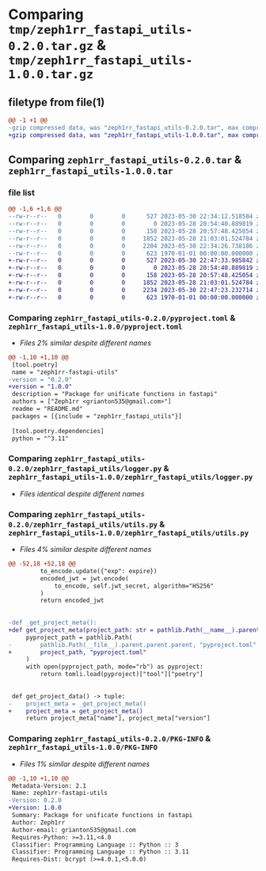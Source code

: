 # Comparing `tmp/zeph1rr_fastapi_utils-0.2.0.tar.gz` & `tmp/zeph1rr_fastapi_utils-1.0.0.tar.gz`

## filetype from file(1)

```diff
@@ -1 +1 @@
-gzip compressed data, was "zeph1rr_fastapi_utils-0.2.0.tar", max compression
+gzip compressed data, was "zeph1rr_fastapi_utils-1.0.0.tar", max compression
```

## Comparing `zeph1rr_fastapi_utils-0.2.0.tar` & `zeph1rr_fastapi_utils-1.0.0.tar`

### file list

```diff
@@ -1,6 +1,6 @@
--rw-r--r--   0        0        0      527 2023-05-30 22:34:12.518584 zeph1rr_fastapi_utils-0.2.0/pyproject.toml
--rw-r--r--   0        0        0        0 2023-05-28 20:54:40.889819 zeph1rr_fastapi_utils-0.2.0/README.md
--rw-r--r--   0        0        0      158 2023-05-28 20:57:48.425054 zeph1rr_fastapi_utils-0.2.0/zeph1rr_fastapi_utils/__init__.py
--rw-r--r--   0        0        0     1852 2023-05-28 21:03:01.524784 zeph1rr_fastapi_utils-0.2.0/zeph1rr_fastapi_utils/logger.py
--rw-r--r--   0        0        0     2204 2023-05-30 22:34:26.738186 zeph1rr_fastapi_utils-0.2.0/zeph1rr_fastapi_utils/utils.py
--rw-r--r--   0        0        0      623 1970-01-01 00:00:00.000000 zeph1rr_fastapi_utils-0.2.0/PKG-INFO
+-rw-r--r--   0        0        0      527 2023-05-30 22:47:33.985842 zeph1rr_fastapi_utils-1.0.0/pyproject.toml
+-rw-r--r--   0        0        0        0 2023-05-28 20:54:40.889819 zeph1rr_fastapi_utils-1.0.0/README.md
+-rw-r--r--   0        0        0      158 2023-05-28 20:57:48.425054 zeph1rr_fastapi_utils-1.0.0/zeph1rr_fastapi_utils/__init__.py
+-rw-r--r--   0        0        0     1852 2023-05-28 21:03:01.524784 zeph1rr_fastapi_utils-1.0.0/zeph1rr_fastapi_utils/logger.py
+-rw-r--r--   0        0        0     2234 2023-05-30 22:47:23.232714 zeph1rr_fastapi_utils-1.0.0/zeph1rr_fastapi_utils/utils.py
+-rw-r--r--   0        0        0      623 1970-01-01 00:00:00.000000 zeph1rr_fastapi_utils-1.0.0/PKG-INFO
```

### Comparing `zeph1rr_fastapi_utils-0.2.0/pyproject.toml` & `zeph1rr_fastapi_utils-1.0.0/pyproject.toml`

 * *Files 2% similar despite different names*

```diff
@@ -1,10 +1,10 @@
 [tool.poetry]
 name = "zeph1rr-fastapi-utils"
-version = "0.2.0"
+version = "1.0.0"
 description = "Package for unificate functions in fastapi"
 authors = ["Zeph1rr <grianton535@gmail.com>"]
 readme = "README.md"
 packages = [{include = "zeph1rr_fastapi_utils"}]
 
 [tool.poetry.dependencies]
 python = "^3.11"
```

### Comparing `zeph1rr_fastapi_utils-0.2.0/zeph1rr_fastapi_utils/logger.py` & `zeph1rr_fastapi_utils-1.0.0/zeph1rr_fastapi_utils/logger.py`

 * *Files identical despite different names*

### Comparing `zeph1rr_fastapi_utils-0.2.0/zeph1rr_fastapi_utils/utils.py` & `zeph1rr_fastapi_utils-1.0.0/zeph1rr_fastapi_utils/utils.py`

 * *Files 4% similar despite different names*

```diff
@@ -52,18 +52,18 @@
         to_encode.update({"exp": expire})
         encoded_jwt = jwt.encode(
             to_encode, self.jwt_secret, algorithm="HS256"
         )
         return encoded_jwt
 
 
-def _get_project_meta():
+def get_project_meta(project_path: str = pathlib.Path(__name__).parent.parent.parent):
     pyproject_path = pathlib.Path(
-        pathlib.Path(__file__).parent.parent.parent, "pyproject.toml"
+        project_path, "pyproject.toml"
     )
     with open(pyproject_path, mode="rb") as pyproject:
         return tomli.load(pyproject)["tool"]["poetry"]
 
 
 def get_project_data() -> tuple:
-    project_meta = _get_project_meta()
+    project_meta = get_project_meta()
     return project_meta["name"], project_meta["version"]
```

### Comparing `zeph1rr_fastapi_utils-0.2.0/PKG-INFO` & `zeph1rr_fastapi_utils-1.0.0/PKG-INFO`

 * *Files 1% similar despite different names*

```diff
@@ -1,10 +1,10 @@
 Metadata-Version: 2.1
 Name: zeph1rr-fastapi-utils
-Version: 0.2.0
+Version: 1.0.0
 Summary: Package for unificate functions in fastapi
 Author: Zeph1rr
 Author-email: grianton535@gmail.com
 Requires-Python: >=3.11,<4.0
 Classifier: Programming Language :: Python :: 3
 Classifier: Programming Language :: Python :: 3.11
 Requires-Dist: bcrypt (>=4.0.1,<5.0.0)
```

